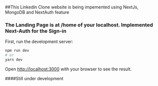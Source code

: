 



##This Linkedin Clone website is being impemented using NextJs, MongoDB and NextAuth feature

### The Landing Page is at /home of your localhost. Implemented Next-Auth for the Sign-in

First, run the development server:

```bash
npm run dev
# or
yarn dev
```

Open [http://localhost:3000](http://localhost:3000) with your browser to see the result.

####Still under development

